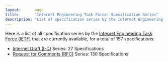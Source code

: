 ```yaml
---
layout:      page
title:       "Internet Engineering Task Force: Specification Series"
description: "List of specification series by the Internet Engineering Task Force (IETF/)"
---
```


Here is a list of all specification series by the [Internet Engineering Task Force (IETF)](http://www.ietf.org/) that are currently available, for a total of 157 specifications:

  * [Internet Draft (I-D)](I-D/) Series: 27 Specifications
  * [Request for Comments (RFC)](RFC/) Series: 130 Specifications

